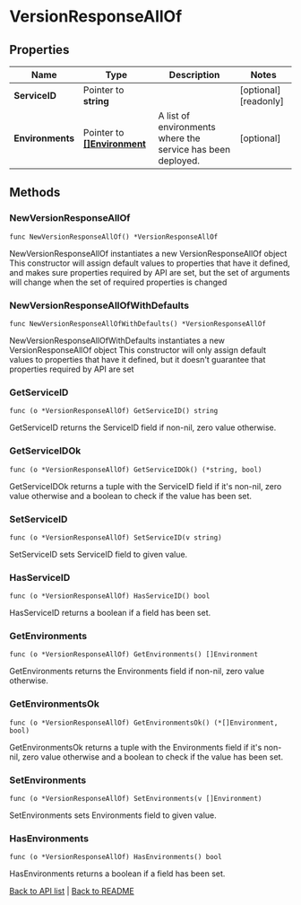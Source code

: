 # VersionResponseAllOf

## Properties

Name | Type | Description | Notes
------------ | ------------- | ------------- | -------------
**ServiceID** | Pointer to **string** |  | [optional] [readonly] 
**Environments** | Pointer to [**[]Environment**](Environment.md) | A list of environments where the service has been deployed. | [optional] 

## Methods

### NewVersionResponseAllOf

`func NewVersionResponseAllOf() *VersionResponseAllOf`

NewVersionResponseAllOf instantiates a new VersionResponseAllOf object
This constructor will assign default values to properties that have it defined,
and makes sure properties required by API are set, but the set of arguments
will change when the set of required properties is changed

### NewVersionResponseAllOfWithDefaults

`func NewVersionResponseAllOfWithDefaults() *VersionResponseAllOf`

NewVersionResponseAllOfWithDefaults instantiates a new VersionResponseAllOf object
This constructor will only assign default values to properties that have it defined,
but it doesn't guarantee that properties required by API are set

### GetServiceID

`func (o *VersionResponseAllOf) GetServiceID() string`

GetServiceID returns the ServiceID field if non-nil, zero value otherwise.

### GetServiceIDOk

`func (o *VersionResponseAllOf) GetServiceIDOk() (*string, bool)`

GetServiceIDOk returns a tuple with the ServiceID field if it's non-nil, zero value otherwise
and a boolean to check if the value has been set.

### SetServiceID

`func (o *VersionResponseAllOf) SetServiceID(v string)`

SetServiceID sets ServiceID field to given value.

### HasServiceID

`func (o *VersionResponseAllOf) HasServiceID() bool`

HasServiceID returns a boolean if a field has been set.

### GetEnvironments

`func (o *VersionResponseAllOf) GetEnvironments() []Environment`

GetEnvironments returns the Environments field if non-nil, zero value otherwise.

### GetEnvironmentsOk

`func (o *VersionResponseAllOf) GetEnvironmentsOk() (*[]Environment, bool)`

GetEnvironmentsOk returns a tuple with the Environments field if it's non-nil, zero value otherwise
and a boolean to check if the value has been set.

### SetEnvironments

`func (o *VersionResponseAllOf) SetEnvironments(v []Environment)`

SetEnvironments sets Environments field to given value.

### HasEnvironments

`func (o *VersionResponseAllOf) HasEnvironments() bool`

HasEnvironments returns a boolean if a field has been set.


[Back to API list](../README.md#documentation-for-api-endpoints) | [Back to README](../README.md)

